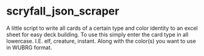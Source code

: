 # scryfall_json_scraper
A little script to write all cards of a certain type and color identity to an excel sheet for easy deck building. 
To use this simply enter the card type in all lowercase. I.E. elf, creature, instant. Along with the color(s) you want to use in WUBRG format. 
